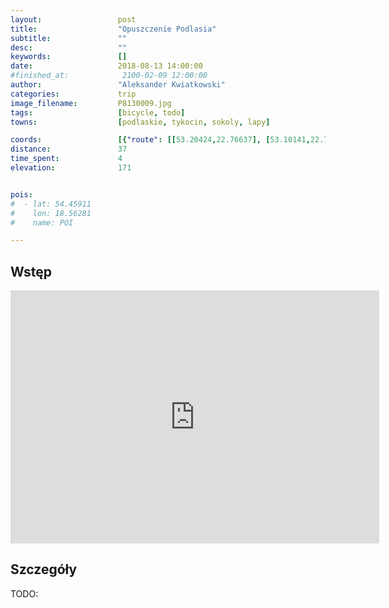 ```yaml
---
layout:                 post
title:                  "Opuszczenie Podlasia"
subtitle:               ""
desc:                   ""
keywords:               []
date:                   2018-08-13 14:00:00
#finished_at:            2100-02-09 12:00:00
author:                 "Aleksander Kwiatkowski"
categories:             trip
image_filename:         P8130009.jpg
tags:                   [bicycle, todo]
towns:                  [podlaskie, tykocin, sokoly, lapy]

coords:                 [{"route": [[53.20424,22.76637], [53.10141,22.73478], [53.10244,22.75281], [53.09543,22.77358], [53.05283,22.83246], [53.03756,22.84568], [53.03756,22.84568], [53.00194,22.82765], [52.98385,22.86593], [52.99078,22.88481]], "type": "bicycle"}]
distance:               37
time_spent:             4
elevation:              171


pois:
#  - lat: 54.45911
#    lon: 18.56281
#    name: POI

---
```



## Wstęp

<iframe height='405' width='590' frameborder='0' allowtransparency='true' scrolling='no' src='https://www.strava.com/activities/1769995500/embed/7210fa429c68e7b413cb1d1123a09456a3121157'></iframe>

## Szczegóły

TODO:
